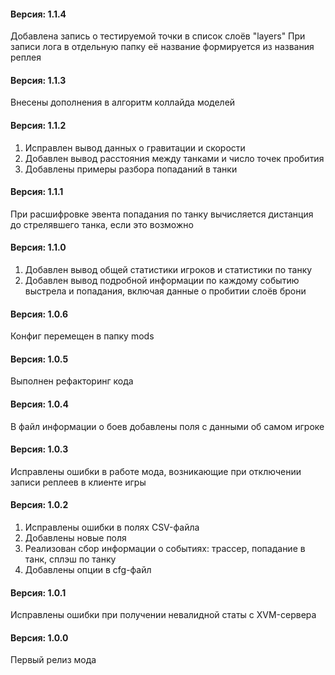 ﻿#### Версия: 1.1.4
Добавлена запись о тестируемой точки в список слоёв "layers"
При записи лога в отдельную папку её название формируется из названия реплея

#### Версия: 1.1.3
Внесены дополнения в алгоритм коллайда моделей

#### Версия: 1.1.2
1. Исправлен вывод данных о гравитации и скорости
2. Добавлен вывод расстояния между танками и число точек пробития
3. Добавлены примеры разбора попаданий в танки

#### Версия: 1.1.1
При расшифровке эвента попадания по танку вычисляется дистанция до стрелявшего танка, если это возможно

#### Версия: 1.1.0
1. Добавлен вывод общей статистики игроков и статистики по танку
2. Добавлен вывод подробной информации по каждому событию выстрела и попадания, включая данные о пробитии слоёв брони

#### Версия: 1.0.6
Конфиг перемещен в папку mods

#### Версия: 1.0.5
Выполнен рефакторинг кода

#### Версия: 1.0.4
В файл информации о боев добавлены поля с данными об самом игроке

#### Версия: 1.0.3
Исправлены ошибки в работе мода, возникающие при отключении записи реплеев в клиенте игры

#### Версия: 1.0.2
1. Исправлены ошибки в полях CSV-файла
2. Добавлены новые поля
3. Реализован сбор информации о событиях: трассер, попадание в танк, сплэш по танку
4. Добавлены опции в cfg-файл

#### Версия: 1.0.1
Исправлены ошибки при получении невалидной статы с XVM-сервера

#### Версия: 1.0.0
Первый релиз мода